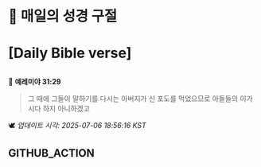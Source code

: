 # 🙏 매일의 성경 구절
# [Daily Bible verse]
##
<!-- START_BIBLE_VERSE -->
📖 **예레미야 31:29**
> 그 때에 그들이 말하기를 다시는 아버지가 신 포도를 먹었으므로 아들들의 이가 시다 하지 아니하겠고

🕊️ _업데이트 시각: 2025-07-06 18:56:16 KST_
  <!-- END_BIBLE_VERSE -->
## GITHUB_ACTION
